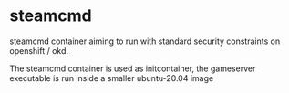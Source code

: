 # steamcmd
steamcmd container aiming to run with standard security constraints on openshift / okd.

The steamcmd container is used as initcontainer, the gameserver executable is run inside a smaller ubuntu-20.04 image
